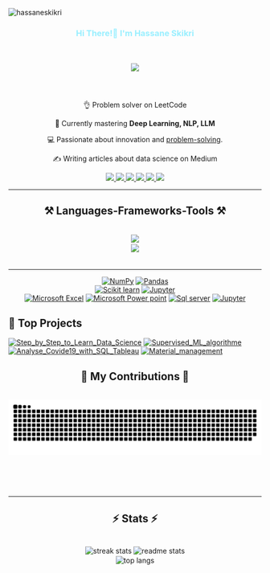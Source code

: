 <p align="left"> <img src="https://komarev.com/ghpvc/?username=hassaneskikri&label=Profile%20views&color=0e75b6&style=flat" alt="hassaneskikri" /> </p>

<!------------------------------------------------>

<h3 align="center" style="color: #99efff;">Hi There!👋 I'm Hassane Skikri</h3>

<h1 align="center">
    <img src="https://readme-typing-svg.herokuapp.com/?font=Righteous&size=35&center=true&vCenter=true&width=500&height=70&duration=4000&lines=I'm+a+Data+Scientist+📊;2++years+of+coding+💻;Medium+Writer+✍️" />
</h1>

<!------------------------------------------------>
<br/>

<div align="center">

👌 Problem solver on LeetCode 
  
 🌱 Currently mastering **Deep Learning, NLP, LLM**
 
 💻 Passionate about innovation and [problem-solving](https://leetcode.com/hassaneskikri/). 

 ✍️ Writing articles about data science on Medium

 </div>


 <div align="center"> 
  <a href="mailto:pedro.sales.muniz@gmail.com">
    <img src="https://img.shields.io/badge/Gmail-333333?style=for-the-badge&logo=gmail&logoColor=red" />
  </a>
  <a href="https://www.linkedin.com/in/hassane-skikri-3224bb255/" target="_blank">
    <img src="https://img.shields.io/badge/LinkedIn-0077B5?style=for-the-badge&logo=linkedin&logoColor=white" target="_blank" />
  </a>
  <a href="https://hassaneskikri.github.io/skikriPortfolio/" target="_blank">
     <img src="https://img.shields.io/badge/Portfolio-FF5722?style=for-the-badge&logo=todoist&logoColor=white" target="_blank" />
  </a>
    <a href="https://medium.com/@Hassane_01" target="_blank">
    <img src="https://img.shields.io/badge/Medium-12100E?style=for-the-badge&logo=medium&logoColor=white" target="_blank" />
  </a>

   </a>
    <a href="https://www.kaggle.com/hassaneskikri" target="_blank">
    <img src="https://img.shields.io/badge/Kaggle-20BEFF?style=for-the-badge&logo=Kaggle&logoColor=white" target="_blank" />
  </a>

  </a>
    <a href="https://github.com/HassaneSkikri" target="_blank">
    <img src="https://img.shields.io/badge/GitHub-100000?style=for-the-badge&logo=github&logoColor=white" target="_blank" />
  </a>

  

</div>

<!------------------------------------------------>

<hr/>
 
<h2 align="center">⚒️ Languages-Frameworks-Tools ⚒️</h2>
<br/>
<div align="center">
    <img src="https://skillicons.dev/icons?i=python,c,cpp,javascript,java,github,git" />
  <br/>
    <img src="https://skillicons.dev/icons?i=sklearn,mysql,mongodb,vscode,visualstudio,azure,html,css" /><br>
</div>

<br/>
<hr/>
<div align="center">
   <p>
      <a href="#"><img alt="NumPy" src="https://img.shields.io/badge/Numpy-013243.svg?logo=numpy&logoColor=white"></a>
      <a href="#"><img alt="Pandas" src="https://img.shields.io/badge/Pandas-150458.svg?logo=pandas&logoColor=white"></a>
<!--       <a href="#"><img alt="TensorFlow" src="https://img.shields.io/badge/TensorFlow-FF6F00.svg?logo=TensorFlow&logoColor=white"></a> -->
   </br>
      <a href="#"><img alt="Scikit learn" src="https://img.shields.io/badge/scikit_learn-F7931E?style=for-the-badge&logo=scikit-learn&logoColor=white"></a>
<!--       <a href="#"><img alt="pytorch)" src="https://img.shields.io/badge/PyTorch-EE4C2C?style=for-the-badge&logo=pytorch&logoColor=white"></a> -->
      <a href="#"><img alt="Jupyter" src="https://img.shields.io/badge/Jupyter-F37626.svg?&style=for-the-badge&logo=Jupyter&logoColor=white"></a>
   </br>
      <a href="#"><img alt="Microsoft Excel" src="https://img.shields.io/badge/Microsoft_Excel-217346?style=for-the-badge&logo=microsoft-excel&logoColor=white"></a>
      <a href="#"><img alt="Microsoft Power point" src="https://img.shields.io/badge/Microsoft_PowerPoint-B7472A?style=for-the-badge&logo=microsoft-powerpoint&logoColor=white"></a>
      <a href="#"><img alt="Sql server" src="https://img.shields.io/badge/Microsoft_SQL_Server-CC2927?style=for-the-badge&logo=microsoft-sql-server&logoColor=white"></a>
      <a href="#"><img alt="Jupyter" src="https://img.shields.io/badge/Microsoft_Word-2B579A?style=for-the-badge&logo=microsoft-word&logoColor=white"></a>

    
  </p>
</div>

</hr>

<h2>📕 Top Projects</h2>

  <p align="left">
    <a href="https://github.com/HassaneSkikri/Step_by_Step_to_Learn_Data_Science"><img width="278" src="https://denvercoder1-github-readme-stats.vercel.app/api/pin/?username=HassaneSkikri&repo=Step_by_Step_to_Learn_Data_Science&theme=react&bg_color=1F222E&title_color=F85D7F&hide_border=true&icon_color=F8D866&show_icons=false&show_description=false" alt="Step_by_Step_to_Learn_Data_Science"></a>
    <a href="https://github.com/HassaneSkikri/Supervised_ML_algorithme"><img width="278" src="https://denvercoder1-github-readme-stats.vercel.app/api/pin/?username=HassaneSkikri&repo=Supervised_ML_algorithme&theme=react&bg_color=1F222E&title_color=F85D7F&hide_border=true&icon_color=F8D866&show_icons=false&show_description=false" alt="Supervised_ML_algorithme"></a>
    <a href="https://github.com/HassaneSkikri/Analyse_Covide19_with_SQL_Tableau"><img width="278" src="https://denvercoder1-github-readme-stats.vercel.app/api/pin/?username=HassaneSkikri&repo=Analyse_Covide19_with_SQL_Tableau&theme=react&bg_color=1F222E&title_color=F85D7F&hide_border=true&icon_color=F8D866&show_icons=false&show_description=false" alt="Analyse_Covide19_with_SQL_Tableau"></a>
    <a href="https://github.com/HassaneSkikri/Material_management"><img width="278" src="https://denvercoder1-github-readme-stats.vercel.app/api/pin?username=HassaneSkikri&repo=Material_management&theme=react&bg_color=1F222E&title_color=F85D7F&hide_border=true&icon_color=F8D866&show_icons=false&show_description=false" alt="Material_management"></a>
</p>



<div align="center">
  <h2>🐍 My Contributions 🐍</h2>
  <br>
  <img alt="snake eating my contributions" src="https://raw.githubusercontent.com/salesp07/salesp07/output/github-contribution-grid-snake.svg" />
  
  <br/><br/><br/>
</div>

<hr/>

<h2 align="center">⚡ Stats ⚡</h2>
<br>
<div align=center>
  <img width=390 src="https://github-readme-streak-stats-salesp07.vercel.app/?user=HassaneSkikri&count_private=true&theme=react&border_radius=10" alt="streak stats"/>
  <img width=390 src="https://github-readme-stats-salesp07.vercel.app/api?username=HassaneSkikri&count_private=true&show_icons=true&theme=react&rank_icon=github&border_radius=10" alt="readme stats" />
  <br/>
  <img width=325 align="center" src="https://github-readme-stats-salesp07.vercel.app/api/top-langs/?username=HassaneSkikri&hide=HTML&langs_count=8&layout=compact&theme=react&border_radius=10&size_weight=0.5&count_weight=0.5&exclude_repo=github-readme-stats" alt="top langs" />
</div>
